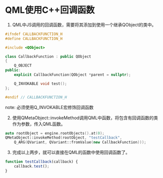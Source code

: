 # QML使用C++回调函数


1. QML中JS调用的回调函数，需要将其添加到使用一个继承QObject的类中。
````C++
#ifndef CALLBACKFUNCTION_H
#define CALLBACKFUNCTION_H

#include <QObject>

class CallbackFunction : public QObject
{
    Q_OBJECT
public:
    explicit CallbackFunction(QObject *parent = nullptr);

    Q_INVOKABLE void test();
};

#endif // CALLBACKFUNCTION_H
````
note: 必须使用Q_INVOKABLE宏修饰回调函数

2. 使用QMetaObject::invokeMethod调用QML中函数，将包含有回调函数的类作为参数，传入QML函数。
````C++
auto rootObject = engine.rootObjects().at(0);
QMetaObject::invokeMethod(rootObject, "testCallback", 
    Q_ARG(QVariant, QVariant::fromValue(new CallbackFunction)));
````

3. 完成以上两步，就可以直接在QML的函数中使用回调函数了。
````JavaScript
function testCallback(callback) {
    callback.test();
}
````
